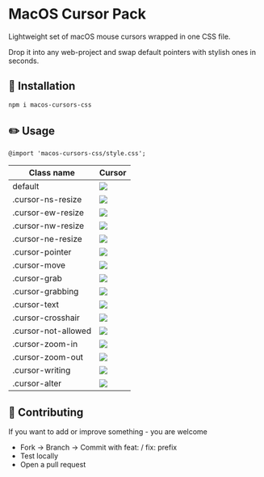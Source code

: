 # MacOS Cursor Pack

Lightweight set of macOS mouse cursors wrapped in one CSS file.

Drop it into any web-project and swap default pointers with stylish ones in seconds.

## 🔧 Installation

```sh
npm i macos-cursors-css
```

## ✏️ Usage

```
@import 'macos-cursors-css/style.css';
```

| Class name          | Cursor                              |
|---------------------|-------------------------------------|
| default             | <img src="cursors/auto.cur">        |
| .cursor-ns-resize   | <img src="cursors/ns_resize.cur">   |
| .cursor-ew-resize   | <img src="cursors/ew_resize.cur">   |
| .cursor-nw-resize   | <img src="cursors/nw_resize.cur">   |
| .cursor-ne-resize   | <img src="cursors/ne_resize.cur">   |
| .cursor-pointer     | <img src="cursors/pointer.cur">     |
| .cursor-move        | <img src="cursors/move.cur">        |
| .cursor-grab        | <img src="cursors/grab.cur">        |
| .cursor-grabbing    | <img src="cursors/grabbing.cur">    |
| .cursor-text        | <img src="cursors/text.cur">        |
| .cursor-crosshair   | <img src="cursors/crosshair.cur">   |
| .cursor-not-allowed | <img src="cursors/not_allowed.cur"> |
| .cursor-zoom-in     | <img src="cursors/zoom_in.cur">     |
| .cursor-zoom-out    | <img src="cursors/zoom_out.cur">    |
| .cursor-writing     | <img src="cursors/writing.cur">     |
| .cursor-alter       | <img src="cursors/alter.cur">       |

## 🤝 Contributing
If you want to add or improve something - you are welcome

* Fork → Branch → Commit with feat: / fix: prefix
* Test locally
* Open a pull request